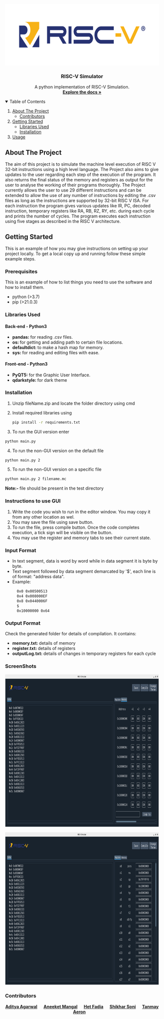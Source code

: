<br />
<p align="center">
    <img src="GUI/Images/logo.png" alt="Logo" width="580" height="200">

  <h3 align="center">RISC-V Simulator</h3>

  <p align="center">
    A python implementation of RISC-V Simulation.
    <br />
    <a href="https://github.com/tanmayaeron/CS204_Project_RISC-V"><strong>Explore the docs »</strong></a>
    
  </p>
</p>

<details open="open">
  <summary>Table of Contents</summary>
  <ol>
    <li>
      <a href="#about-the-project">About The Project</a>
      <ul>
        <li><a href="#contributors">Contributors</a></li>
      </ul>
    </li>
    <li>
      <a href="">Getting Started</a>
      <ul>
        <li><a href="#libraries-used">Libraries Used</a></li>
        <li><a href="#installation">Installation</a></li>
      </ul>
    </li>
    <li><a href="#instructions-to-use-gui">Usage</a></li>
  </ol>
</details>

## About The Project

The aim of this project is to simulate the machine level execution of RISC V 32-bit instructions using a high level language. The Project also aims to give updates to the user regarding each step of the execution of the program.
It also returns the final status of the memory and registers as output for the user to analyse the working of their programs thoroughly. The Project currently allows the user to use 29 different instructions and can be extended to allow the use of any number of instructions by editing the .csv files as long as the instructions are supported by 32-bit RISC V ISA.
For each instruction the program gives various updates like IR, PC, decoded instruction, temporary registers like RA, RB, RZ, RY, etc. during each cycle and prints the number of cycles.
The program executes each instruction using five stages as described in the RISC V architecture.

## Getting Started

This is an example of how you may give instructions on setting up your project locally.
To get a local copy up and running follow these simple example steps.

### Prerequisites

This is an example of how to list things you need to use the software and how to install them.

- python (>3.7)
- pip (>21.0.3)

### Libraries Used

#### Back-end - Python3

- <b>pandas: </b> for reading .csv files.
- <b>os: </b> for getting and adding path to certain file locations.
- <b>defaultdict: </b> to make a hash map for memory.
- <b>sys: </b> for reading and editing files with ease.

#### Front-end - Python3

- <b>PyQT5: </b> for the Graphic User Interface.
- <b>qdarkstyle: </b> for dark theme

### Installation

1. Unzip fileName.zip and locate the folder directory using cmd

2. Install required libraries using
   ```sh
   pip install -r requirements.txt
   ```
3. To run the GUI version enter

```sh
python main.py
```

4. To run the non-GUI version on the default file

```sh
python main.py 2
```

5. To run the non-GUI version on a specific file

```sh
python main.py 2 filename.mc
```

<b>Note:- </b> file should be present in the test directory

### Instructions to use GUI

1. Write the code you wish to run in the editor window. You may copy it from any other location as wel.
2. You may save the file using save button.
3. To run the file, press compile button. Once the code completes execution, a tick sign will be visible on the button.
4. You may use the register and memory tabs to see their current state.

### Input Format

- In text segment, data is word by word while in data segment it is byte by byte.
- Text segment followed by data segment demarcated by '$', each line is of format: "address data".
- Example:
  ```
    0x0 0x00500513
    0x4 0x008000EF
    0x8 0x0440006F
    $
    0x10000000 0x64
  ```

### Output Format

Check the generated folder for details of compilation. It contains:

- <b>memory.txt: </b> details of memory
- <b>register.txt: </b> details of registers
- <b>outputLog.txt: </b> details of changes in temporary registers for each cycle

### ScreenShots

<p align="center">
    <img src="Documentation/Phase1/Images/pic1.png" alt="Logo" width="1080" height="500">
 </p>
<p align="center">
    <img src="Documentation/Phase1/Images/pic2.png" alt="Logo" width="1080" height="500">
 </p>
   
   
### Contributors
<div align="center">
  <strong>
    <a href="https://github.com/soggycake0312">Aditya Agarwal</a> &emsp;
    <a href="https://github.com/aneeketMangal">Aneeket Mangal</a> &emsp;
    <a href="https://github.com/HETFADIA">Het Fadia</a> &emsp;
    <a href="https://github.com/Shikhar-Soni">Shikhar Soni</a> &emsp;
    <a href="https://github.com/tanmayaeron">Tanmay Aeron</a> &emsp;
  </strong>
</div>

